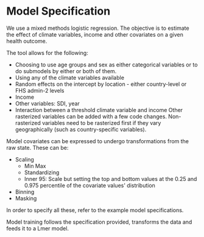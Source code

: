 
# Model Specification

We use a mixed methods logistic regression. The objective is to estimate the effect of climate variables, income and other covariates on a given health outcome.

The tool allows for the following:
- Choosing to use age groups and sex as either categorical variables or to do submodels by either or both of them.
- Using any of the climate variables available
- Random effects on the intercept by location - either country-level or FHS admin-2 levels
- Income
- Other variables: SDI, year
- Interaction between a threshold climate variable and income
Other rasterized variables can be added with a few code changes. Non-rasterized variables need to be rasterized first if they vary geographically (such as country-specific variables).

Model covariates can be expressed to undergo transformations from the raw state. These can be:
- Scaling
  - Min Max
  - Standardizing
  - Inner 95: Scale but setting the top and bottom values at the 0.25 and 0.975 percentile of the covariate values' distribution
- Binning
- Masking

In order to specify all these, refer to the example model specifications.

Model training follows the specification provided, transforms the data and feeds it to a Lmer model.
